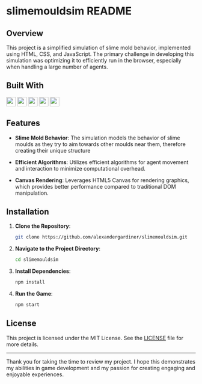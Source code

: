 # slimemouldsim README

## Overview

This project is a simplified simulation of slime mold behavior, implemented using HTML, CSS, and JavaScript. The primary challenge in developing this simulation was optimizing it to efficiently run in the browser, especially when handling a large number of agents.

## Built With

<img src="https://img.shields.io/badge/-HTML5-E34F26?style=flat&logo=html5&logoColor=white" height="25"><!---->
<img src="https://img.shields.io/badge/-JavaScript-F7DF1E?style=flat&logo=javascript&logoColor=black" height="25"><!---->
<img src="https://img.shields.io/badge/-CSS3-1572B6?style=flat&logo=css3&logoColor=white" height="25"><!---->
<img src="https://img.shields.io/badge/-Node.js-339933?style=flat&logo=node.js&logoColor=white" height="25"><!---->
<img src="https://img.shields.io/badge/-Express.js-000000?style=flat&logo=express&logoColor=white" height="25"><!---->

## Features

- **Slime Mold Behavior**: The simulation models the behavior of slime moulds as they try to aim towards other moulds near them, therefore creating their unique structure
- **Efficient Algorithms**: Utilizes efficient algorithms for agent movement and interaction to minimize computational overhead.

- **Canvas Rendering**: Leverages HTML5 Canvas for rendering graphics, which provides better performance compared to traditional DOM manipulation.

## Installation

1. **Clone the Repository**:
   ```sh
   git clone https://github.com/alexandergardiner/slimemouldsim.git
   ```
2. **Navigate to the Project Directory**:
   ```sh
   cd slimemouldsim
   ```
3. **Install Dependencies**:
   ```sh
   npm install
   ```
4. **Run the Game**:
   ```sh
   npm start
   ```

## License

This project is licensed under the MIT License. See the [LICENSE](LICENSE) file for more details.

---

Thank you for taking the time to review my project. I hope this demonstrates my abilities in game development and my passion for creating engaging and enjoyable experiences.
